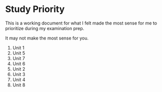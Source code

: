 # Study Priority

This is a working document for what I felt made the most sense for me to prioritize during my examination prep.

It may not make the most sense for you.

1. Unit 1
2. Unit 5
3. Unit 7
4. Unit 6
5. Unit 2
6. Unit 3
7. Unit 4
8. Unit 8



